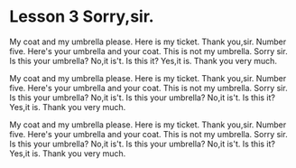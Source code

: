 # Lesson 3  Sorry,sir.

My coat and my umbrella please.
Here is my ticket.
Thank you,sir.
Number five.
Here's your umbrella and your coat.
This is not my umbrella.
Sorry sir.
Is this your umbrella?
No,it is't.
Is this it?
Yes,it is.
Thank you very much.


My coat and my umbrella please.
Here is my ticket.
Thank you,sir.
Number five.
Here's your umbrella and your coat.
This is not my umbrella.
Sorry sir.
Is this your umbrella?
No,it is't.
Is this your umbrella?
No,it is't.
Is this it?
Yes,it is.
Thank you very much.

My coat and my umbrella please.
Here is my ticket.
Thank you,sir.
Number five.
Here's your umbrella and your coat.
This is not my umbrella.
Sorry sir.
Is this your umbrella?
No,it is't.
Is this your umbrella?
No,it is't.
Is this it?
Yes,it is.
Thank you very much.